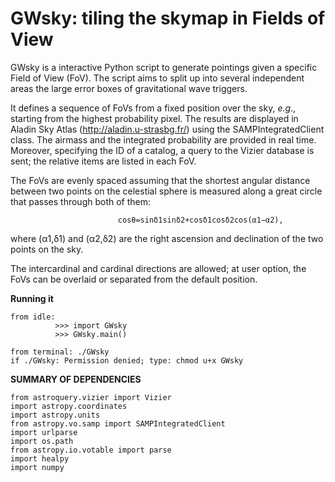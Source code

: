 # GWsky: tiling the skymap in Fields of View
                             
GWsky is a interactive Python script to generate pointings given a specific Field of View (FoV).
The script aims to split up into several independent areas the large error boxes of gravitational wave triggers.

It defines a sequence of FoVs from a fixed position over the sky, *e.g*., starting from the highest probability pixel. The results are displayed in Aladin Sky Atlas (http://aladin.u-strasbg.fr/) using the SAMPIntegratedClient class. The airmass and the integrated probability are provided in real time. Moreover, specifying the ID of a catalog, a query to the Vizier database is sent; the relative items are listed in each FoV. 
    
The FoVs are evenly spaced assuming that the shortest angular distance between two points on the celestial sphere is measured along a great circle that passes through both of them:

                            cosθ=sinδ1sinδ2+cosδ1cosδ2cos(α1−α2), 
where (α1,δ1) and (α2,δ2) are the right ascension and declination of the two points on the sky.

The intercardinal and cardinal directions are allowed; at user option, the FoVs can be overlaid or separated from the default position.


**Running it**

    from idle:  
              >>> import GWsky 
              >>> GWsky.main() 
    
    from terminal: ./GWsky
    if ./GWsky: Permission denied; type: chmod u+x GWsky
    
**SUMMARY OF DEPENDENCIES**

    from astroquery.vizier import Vizier
    import astropy.coordinates 
    import astropy.units 
    from astropy.vo.samp import SAMPIntegratedClient
    import urlparse
    import os.path
    from astropy.io.votable import parse
    import healpy
    import numpy

